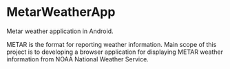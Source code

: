 # MetarWeatherApp
Metar weather application in Android.

METAR is the format for reporting weather information. 
Main scope of this project is to developing a browser application for displaying METAR weather information from NOAA National Weather Service.

